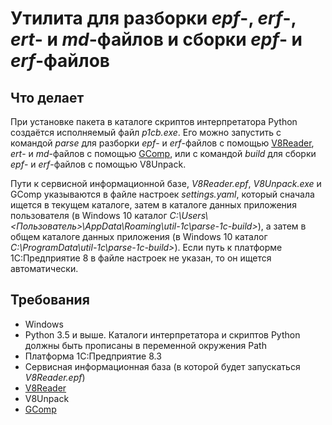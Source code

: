 Утилита для разборки *epf*-, *erf*-, *ert*- и *md*-файлов и сборки *epf*- и *erf*-файлов
===

Что делает
---

При установке пакета в каталоге скриптов интерпретатора Python создаётся исполняемый файл *p1cb.exe*. Его можно 
запустить с командой *parse* для разборки *epf*- и *erf*-файлов с помощью [V8Reader][1], *ert*- и *md*-файлов с помощью 
[GComp][2], или с командой *build* для сборки *epf*- и *erf*-файлов с помощью V8Unpack. 

Пути к сервисной информационной базе, *V8Reader.epf*, *V8Unpack.exe* и GComp указываются в файле настроек 
*settings.yaml*, который сначала ищется в текущем каталоге, затем в каталоге данных приложения пользователя 
(в Windows 10 каталог *C:\Users\\<Пользователь>\AppData\Roaming\util-1c\parse-1c-build\>*), а затем в общем каталоге 
данных приложения (в Windows 10 каталог *C:\ProgramData\util-1c\parse-1c-build\>*). Если путь к платформе 
1С:Предприятие 8 в файле настроек не указан, то он ищется автоматически.

Требования
---

- Windows
- Python 3.5 и выше. Каталоги интерпретатора и скриптов Python должны быть прописаны в переменной окружения Path
- Платформа 1С:Предприятие 8.3
- Сервисная информационная база (в которой будет запускаться *V8Reader.epf*)
- [V8Reader][1]
- V8Unpack
- [GComp][2]

[1]: https://github.com/xDrivenDevelopment/v8Reader
[2]: http://1c.alterplast.ru/gcomp/
